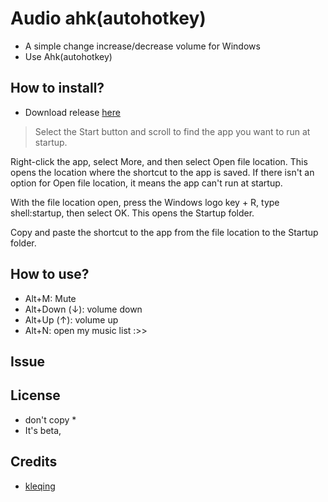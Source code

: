 # Audio ahk(autohotkey)

* A simple change increase/decrease volume for Windows 
* Use Ahk(autohotkey)
## How to install?

* Download release <a href="https://github.com/NLTD2010/audio-hot-key/archive/refs/heads/main.zip">here</a>
> Select the Start  button and scroll to find the app you want to run at startup.

Right-click the app, select More, and then select Open file location. This opens the location where the shortcut to the app is saved. If there isn't an option for Open file location, it means the app can't run at startup.

With the file location open, press the Windows logo key  + R, type shell:startup, then select OK. This opens the Startup folder.

Copy and paste the shortcut to the app from the file location to the Startup folder.
## How to use?

* Alt+M: Mute
* Alt+Down (↓): volume down
* Alt+Up (↑): volume up
* Alt+N: open my music list :>>
## Issue

## License
* don't copy *
* It's beta, 

## Credits

* <a href="https://www.facebook.com/nguyenlethaiduong2000">kleqing</a>
